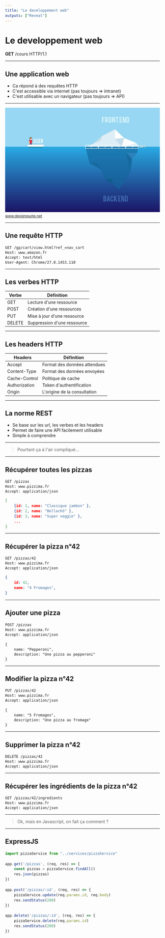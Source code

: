 ```yaml
---
title: "Le developpement web"
outputs: ["Reveal"]
---
```


# Le developpement web
**GET** /cours HTTP/1.1

---

## Une application web 

 * Ca répond à des requêtes HTTP
 * C'est accessible via internet (pas toujours => intranet)
 * C'est utilisable avec un navigateur (pas toujours => API)

---

![frontend vs backend](./web-app.jpg)
<small style="text-align: right;">www.designquote.net</small>


---

## Une requête HTTP

```HTTP
GET /gp/cart/view.html?ref_=nav_cart
Host: www.amazon.fr
Accept: text/html
User-Agent: Chrome/27.0.1453.110
```

---


## Les verbes HTTP

| Verbe     | Définition                    |
| --------- | ----------------------------- |
| GET       | Lecture d'une ressource       |
| POST      | Création d'une ressources     |
| PUT       | Mise à jour d'une ressource   |
| DELETE    | Suppression d'une ressource   |

---

## Les headers HTTP


| Headers       | Définition                    |
| ------------- | ----------------------------- |
| Accept        | Format des données attendues  |
| Content-Type  | Format des données envoyées   |
| Cache-Control | Politique de cache            |
| Authorization | Token d'authentification      |
| Origin        | L'origine de la consultation  |

---

## La norme REST

 * Se base sur les url, les verbes et les headers
 * Permet de faire une API facilement utilisable
 * Simple à comprendre

---

> Pourtant ça à l'air compliqué...

---

## Récupérer toutes les pizzas

```HTTP
GET /pizzas
Host: www.pizzima.fr
Accept: application/json
```

```json
[
    {id: 1, name: "Classique jambon" },
    {id: 2, name: "Bellachô" },
    {id: 3, name: "Super veggie" },
    ...
]
```

---

## Récupérer la pizza n°42

```HTTP
GET /pizzas/42
Host: www.pizzima.fr
Accept: application/json
```

```json
{
    id: 42, 
    name: "4 Fromages",
}
```

---

## Ajouter une pizza

```HTTP
POST /pizzas
Host: www.pizzima.fr
Accept: application/json

{
    name: "Pepperoni",
    description: "Une pizza au pepperoni"
}
```

---

## Modifier la pizza n°42

```HTTP
PUT /pizzas/42
Host: www.pizzima.fr
Accept: application/json

{
    name: "5 Fromages",
    description: "Une pizza au fromage"
}
```

---

## Supprimer la pizza n°42

```HTTP
DELETE /pizzas/42
Host: www.pizzima.fr
Accept: application/json
```


---

## Récupérer les ingrédients de la pizza n°42

```HTTP
GET /pizzas/42/ingredients
Host: www.pizzima.fr
Accept: application/json
```

---

> Ok, mais en Javascript, on fait ça comment ?

---

## ExpressJS

```javascript
import pizzaService from "../services/pizzaService"

app.get('/pizzas', (req, res) => {
    const pizzas = pizzaService.findAll()
    res.json(pizzas)
})

app.post('/pizzas/:id', (req, res) => {
    pizzaService.update(req.params.id, req.body)
    res.sendStatus(200)
})

app.delete('/pizzas/:id', (req, res) => {
    pizzaService.delete(req.params.id)
    res.sendStatus(200)
})
```

